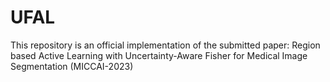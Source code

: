 # UFAL
This repository is an official implementation of the submitted paper: Region based Active Learning with Uncertainty-Aware Fisher for Medical Image Segmentation (MICCAI-2023)

